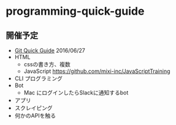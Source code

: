 # programming-quick-guide

## 開催予定

- [Git Quick Guide](https://github.com/syokenz/programming-quick-guide/tree/master/20160627_git) 2016/06/27
- HTML
  - cssの書き方、複数
  - JavaScript https://github.com/mixi-inc/JavaScriptTraining
- CLI プログラミング
- Bot
  - Mac にログインしたらSlackに通知するbot
- アプリ
- スクレイピング
- 何かのAPIを触る
